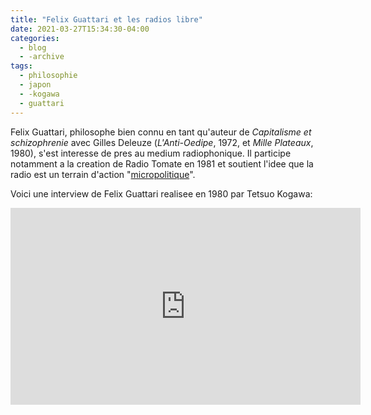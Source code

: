 ```yaml
---
title: "Felix Guattari et les radios libre"
date: 2021-03-27T15:34:30-04:00
categories:
  - blog
  - -archive
tags:
  - philosophie
  - japon
  - -kogawa
  - guattari
---
```

Felix Guattari, philosophe bien connu en tant qu'auteur de _Capitalisme et schizophrenie_ avec Gilles Deleuze (_L'Anti-Oedipe_, 1972, et _Mille Plateaux_, 1980),
s'est interesse de pres au medium radiophonique. Il participe notamment a la creation de Radio Tomate en 1981 et soutient l'idee que la radio est un terrain d'action
"[micropolitique](https://journals.sagepub.com/doi/abs/10.1177/0957155806060795)".

Voici une interview de Felix Guattari realisee en 1980 par Tetsuo Kogawa:
<iframe width="560" height="315" src="https://www.youtube.com/embed/kwtCvlt1uy8" title="YouTube video player" frameborder="0" allow="accelerometer; autoplay; clipboard-write; encrypted-media; gyroscope; picture-in-picture" allowfullscreen></iframe>
